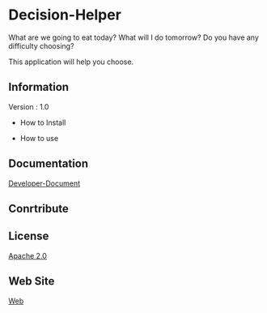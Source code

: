 # Decision-Helper #
What are we going to eat today? What will I do tomorrow? Do you have any difficulty choosing? 

This application will help you choose.

## Information ##
Version : 1.0
- How to Install 

- How to use

## Documentation ##
[Developer-Document](https://github.com/nadasansu/Decision-Helper/blob/develop/DeveloperDocument.md)


## Conrtribute ##

## License ##
[Apache 2.0](https://github.com/nadasansu/Decision-Helper/blob/develop/LICENSE)

## Web Site ##
[Web](https://hanyang-erica-oss-dev-2020-undecided.github.io/DecisionHelper_Webpage/theme/index.html)
